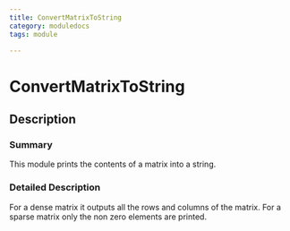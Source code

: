 ```yaml
---
title: ConvertMatrixToString
category: moduledocs
tags: module

---
```


# ConvertMatrixToString

## Description

### Summary

This module prints the contents of a matrix into a string.

### Detailed Description

For a dense matrix it outputs all the rows and columns of the matrix. For a sparse matrix only the non zero elements are printed.